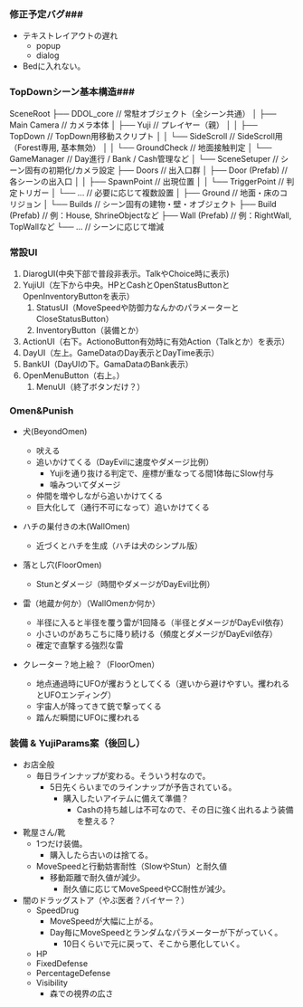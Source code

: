 ### 修正予定バグ###
- テキストレイアウトの遅れ
    - popup
    - dialog
- Bedに入れない。



### TopDownシーン基本構造###

SceneRoot
├── DDOL_core                 // 常駐オブジェクト（全シーン共通）
│   ├── Main Camera           // カメラ本体
│   ├── Yuji                  // プレイヤー（親）
│   │   ├── TopDown           // TopDown用移動スクリプト
│   │   └── SideScroll        // SideScroll用（Forest専用, 基本無効）
│   │       └── GroundCheck   // 地面接触判定
│   └── GameManager           // Day進行 / Bank / Cash管理など
│
└── SceneSetuper              // シーン固有の初期化/カメラ設定
    ├── Doors                 // 出入口群
    │   ├── Door (Prefab)     // 各シーンの出入口
    │   │   ├── SpawnPoint    // 出現位置
    │   │   └── TriggerPoint  // 判定トリガー
    │   └── ...               // 必要に応じて複数設置
    │
    ├── Ground                // 地面・床のコリジョン
    │
    └── Builds                // シーン固有の建物・壁・オブジェクト
        ├── Build (Prefab)    // 例：House, ShrineObjectなど
        ├── Wall (Prefab)     // 例：RightWall, TopWallなど
        └── ...               // シーンに応じて増減


### 常設UI ###
1. DiarogUI(中央下部で普段非表示。TalkやChoice時に表示)
2. YujiUI（左下から中央。HPとCashとOpenStatusButtonとOpenInventoryButtonを表示）
    1. StatusUI（MoveSpeedや防御力なんかのパラメーターとCloseStatusButton）
    2. InventoryButton（装備とか）
3. ActionUI（右下。ActionoButton有効時に有効Action（Talkとか）を表示）
4. DayUI（左上。GameDataのDay表示とDayTime表示）
5. BankUI（DayUIの下。GamaDataのBank表示）
6. OpenMenuButton（右上。）
    1. MenuUI（終了ボタンだけ？）

### Omen&Punish ###
- 犬(BeyondOmen)
    - 吠える
    - 追いかけてくる（DayEvilに速度やダメージ比例）
        - Yujiを通り抜ける判定で、座標が重なってる間1体毎にSlow付与
        - 噛みついてダメージ
    - 仲間を増やしながら追いかけてくる
    - 巨大化して（通行不可になって）追いかけてくる

- ハチの巣付きの木(WallOmen)
    - 近づくとハチを生成（ハチは犬のシンプル版）

- 落とし穴(FloorOmen)
    - Stunとダメージ（時間やダメージがDayEvil比例）

- 雷（地蔵か何か）（WallOmenか何か）
    - 半径に入ると半径を覆う雷が1回降る（半径とダメージがDayEvil依存）
    - 小さいのがあちこちに降り続ける（頻度とダメージがDayEvil依存）
    - 確定で直撃する強烈な雷

- クレーター？地上絵？（FloorOmen）
    - 地点通過時にUFOが攫おうとしてくる（遅いから避けやすい。攫われるとUFOエンディング）
    - 宇宙人が降ってきて銃で撃ってくる
    - 踏んだ瞬間にUFOに攫われる


### 装備 & YujiParams案（後回し） ###
- お店全般
    - 毎日ラインナップが変わる。そういう村なので。
        - 5日先くらいまでのラインナップが予告されている。
            - 購入したいアイテムに備えて準備？
                - Cashの持ち越しは不可なので、その日に強く出れるよう装備を整える？
- 靴屋さん/靴
    - 1つだけ装備。
        - 購入したら古いのは捨てる。
    - MoveSpeedと行動妨害耐性（SlowやStun）と耐久値
        - 移動距離で耐久値が減少。
            - 耐久値に応じてMoveSpeedやCC耐性が減少。
- 闇のドラッグストア（やぶ医者？バイヤー？）
    - SpeedDrug
        - MoveSpeedが大幅に上がる。
        - Day毎にMoveSpeedとランダムなパラメーターが下がっていく。
            - 10日くらいで元に戻って、そこから悪化していく。
    - HP
    - FixedDefense
    - PercentageDefense
    - Visibility
        - 森での視界の広さ

